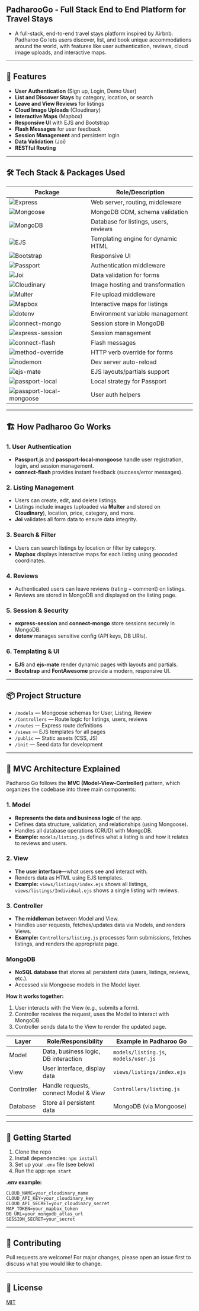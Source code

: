 ## PadharooGo - Full Stack End to End Platform for Travel Stays
- A full-stack, end-to-end travel stays platform inspired by Airbnb. Padharoo Go lets users discover, list, and book unique accommodations around the world, with features like user authentication, reviews, cloud image uploads, and interactive maps.

---

## 🌟 Features
- **User Authentication** (Sign up, Login, Demo User)
- **List and Discover Stays** by category, location, or search
- **Leave and View Reviews** for listings
- **Cloud Image Uploads** (Cloudinary)
- **Interactive Maps** (Mapbox)
- **Responsive UI** with EJS and Bootstrap
- **Flash Messages** for user feedback
- **Session Management** and persistent login
- **Data Validation** (Joi)
- **RESTful Routing**

---

## 🛠️ Tech Stack & Packages Used

| Package                        | Role/Description                                   |
|-------------------------------|----------------------------------------------------|
| ![Express](https://img.shields.io/badge/Express.js-000?logo=express&logoColor=white) | Web server, routing, middleware                   |
| ![Mongoose](https://img.shields.io/badge/Mongoose-880000?logo=mongoose&logoColor=white) | MongoDB ODM, schema validation                    |
| ![MongoDB](https://img.shields.io/badge/MongoDB-47A248?logo=mongodb&logoColor=white) | Database for listings, users, reviews             |
| ![EJS](https://img.shields.io/badge/EJS-8C8C8C?logo=ejs&logoColor=white)             | Templating engine for dynamic HTML                |
| ![Bootstrap](https://img.shields.io/badge/Bootstrap-563D7C?logo=bootstrap&logoColor=white) | Responsive UI                                    |
| ![Passport](https://img.shields.io/badge/Passport-34E27A?logo=passport&logoColor=white) | Authentication middleware                        |
| ![Joi](https://img.shields.io/badge/Joi-00A86B?logo=data:image/svg+xml;base64,PHN2ZyBmaWxsPSIjMDBBOEZCIiB2aWV3Qm94PSIwIDAgMjQgMjQiPjxwYXRoIGQ9Ik0xMiAyQzYuNDggMiAyIDYuNDggMiAxMnM0LjQ4IDEwIDEwIDEwIDEwLTQuNDggMTAtMTBTMTcuNTIgMiAxMiAyem0wIDE4Yy00LjQxIDAtOC0zLjU5LTgtOHMzLjU5LTggOC04IDggMy41OSA4IDgtMy41OSA4LTggOHoiLz48L3N2Zz4=) | Data validation for forms                         |
| ![Cloudinary](https://img.shields.io/badge/Cloudinary-3448C5?logo=cloudinary&logoColor=white) | Image hosting and transformation                 |
| ![Multer](https://img.shields.io/badge/Multer-FF6F00?logo=multer&logoColor=white)     | File upload middleware                            |
| ![Mapbox](https://img.shields.io/badge/Mapbox-4264FB?logo=mapbox&logoColor=white)     | Interactive maps for listings                     |
| ![dotenv](https://img.shields.io/badge/dotenv-8DD6F9?logo=dotenv&logoColor=white)     | Environment variable management                   |
| ![connect-mongo](https://img.shields.io/badge/connect--mongo-47A248?logo=mongodb&logoColor=white) | Session store in MongoDB                         |
| ![express-session](https://img.shields.io/badge/express--session-000?logo=express&logoColor=white) | Session management                               |
| ![connect-flash](https://img.shields.io/badge/connect--flash-FFCC00?logo=javascript&logoColor=white) | Flash messages                                   |
| ![method-override](https://img.shields.io/badge/method--override-000?logo=javascript&logoColor=white) | HTTP verb override for forms                     |
| ![nodemon](https://img.shields.io/badge/nodemon-76D04B?logo=nodemon&logoColor=white)  | Dev server auto-reload                           |
| ![ejs-mate](https://img.shields.io/badge/ejs--mate-8C8C8C?logo=ejs&logoColor=white)   | EJS layouts/partials support                     |
| ![passport-local](https://img.shields.io/badge/passport--local-34E27A?logo=passport&logoColor=white) | Local strategy for Passport                      |
| ![passport-local-mongoose](https://img.shields.io/badge/passport--local--mongoose-880000?logo=mongoose&logoColor=white) | User auth helpers                                |

---

## 🏗️ How Padharoo Go Works

### 1. **User Authentication**
- **Passport.js** and **passport-local-mongoose** handle user registration, login, and session management.
- **connect-flash** provides instant feedback (success/error messages).

### 2. **Listing Management**
- Users can create, edit, and delete listings.
- Listings include images (uploaded via **Multer** and stored on **Cloudinary**), location, price, category, and more.
- **Joi** validates all form data to ensure data integrity.

### 3. **Search & Filter**
- Users can search listings by location or filter by category.
- **Mapbox** displays interactive maps for each listing using geocoded coordinates.

### 4. **Reviews**
- Authenticated users can leave reviews (rating + comment) on listings.
- Reviews are stored in MongoDB and displayed on the listing page.

### 5. **Session & Security**
- **express-session** and **connect-mongo** store sessions securely in MongoDB.
- **dotenv** manages sensitive config (API keys, DB URIs).

### 6. **Templating & UI**
- **EJS** and **ejs-mate** render dynamic pages with layouts and partials.
- **Bootstrap** and **FontAwesome** provide a modern, responsive UI.

---

## 📦 Project Structure
- `/models` — Mongoose schemas for User, Listing, Review
- `/Controllers` — Route logic for listings, users, reviews
- `/routes` — Express route definitions
- `/views` — EJS templates for all pages
- `/public` — Static assets (CSS, JS)
- `/init` — Seed data for development

---

## 🧩 MVC Architecture Explained

Padharoo Go follows the **MVC (Model-View-Controller)** pattern, which organizes the codebase into three main components:

### 1. Model
- **Represents the data and business logic** of the app.
- Defines data structure, validation, and relationships (using Mongoose).
- Handles all database operations (CRUD) with MongoDB.
- **Example:** `models/listing.js` defines what a listing is and how it relates to reviews and users.

### 2. View
- **The user interface**—what users see and interact with.
- Renders data as HTML using EJS templates.
- **Example:** `views/listings/index.ejs` shows all listings, `views/listings/Individual.ejs` shows a single listing with reviews.

### 3. Controller
- **The middleman** between Model and View.
- Handles user requests, fetches/updates data via Models, and renders Views.
- **Example:** `Controllers/listing.js` processes form submissions, fetches listings, and renders the appropriate page.

### MongoDB
- **NoSQL database** that stores all persistent data (users, listings, reviews, etc.).
- Accessed via Mongoose models in the Model layer.

**How it works together:**
1. User interacts with the View (e.g., submits a form).
2. Controller receives the request, uses the Model to interact with MongoDB.
3. Controller sends data to the View to render the updated page.

| Layer      | Role/Responsibility                        | Example in Padharoo Go                |
|------------|--------------------------------------------|---------------------------------------|
| Model      | Data, business logic, DB interaction       | `models/listing.js`, `models/user.js` |
| View       | User interface, display data               | `views/listings/index.ejs`            |
| Controller | Handle requests, connect Model & View      | `Controllers/listing.js`              |
| Database   | Store all persistent data                  | MongoDB (via Mongoose)                |

---

## 🚀 Getting Started
1. Clone the repo
2. Install dependencies: `npm install`
3. Set up your `.env` file (see below)
4. Run the app: `npm start`

**.env example:**
```
CLOUD_NAME=your_cloudinary_name
CLOUD_API_KEY=your_cloudinary_key
CLOUD_API_SECRET=your_cloudinary_secret
MAP_TOKEN=your_mapbox_token
DB_URL=your_mongodb_atlas_url
SESSION_SECRET=your_secret
```

---

## 🤝 Contributing
Pull requests are welcome! For major changes, please open an issue first to discuss what you would like to change.

---

## 📄 License
[MIT](LICENSE)
